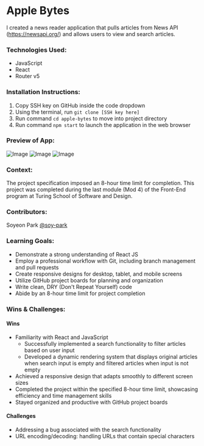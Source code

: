 # Apple Bytes
I created a news reader application that pulls articles from News API (https://newsapi.org/) and allows users to view and search articles.

### Technologies Used:
- JavaScript
- React
- Router v5
 
### Installation Instructions:
1. Copy SSH key on GitHub inside the code dropdown
2. Using the terminal, run `git clone [SSH key here]`
3. Run command `cd apple-bytes` to move into project directory
4. Run command `npm start` to launch the application in the web browser

### Preview of App:
![Image](./src/homepage.png)
![Image](./src/Detailed-article.png)
![Image](./src/search.png)

### Context:
The project specification imposed an 8-hour time limit for completion. This project was completed during the last module (Mod 4) of the Front-End program at Turing School of Software and Design.

### Contributors:
Soyeon Park [@soy-park](https://github.com/soy-park)

### Learning Goals:
- Demonstrate a strong understanding of React JS
- Employ a professional workflow with Git, including branch management and pull requests
- Create responsive designs for desktop, tablet, and mobile screens
- Utilize GitHub project boards for planning and organization 
- Write clean, DRY (Don't Repeat Yourself) code 
- Abide by an 8-hour time limit for project completion

### Wins & Challenges:

#### Wins
- Familiarity with React and JavaScript
    - Successfully implemented a search functionality to filter articles based on user input 
    - Developed a dynamic rendering system that displays original articles when search input is empty and filtered articles when input is not empty
- Achieved a responsive design that adapts smoothly to different screen sizes 
- Completed the project within the specified 8-hour time limit, showcasing efficiency and time management skills 
- Stayed organized and productive with GitHub project boards 

#### Challenges
- Addressing a bug associated with the search functionality 
- URL encoding/decoding: handling URLs that contain special characters 
